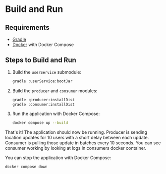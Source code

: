 # Build and Run

## Requirements
- [Gradle](https://gradle.org/install/)
- [Docker](https://www.docker.com/get-started/) with Docker Compose

## Steps to Build and Run

1. Build the `userService` submodule:
   ```sh
   gradle :userService:bootJar
   ```

2. Build the `producer` and `consumer` modules:
   ```sh
   gradle :producer:installDist
   gradle :consumer:installDist
   ```

3. Run the application with Docker Compose:
   ```sh
   docker compose up --build
   ```

That's it! The application should now be running.
Producer is sending location updates for 10 users with a short delay between each update.
Consumer is pulling those update in batches every 10 seconds.
You can see consumer working by looking at logs in consumers docker container.

You can stop the application with Docker Compose:
```sh
docker compose down
```

